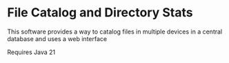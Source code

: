 # File Catalog and Directory Stats
This software provides a way to catalog files in multiple devices in a central database and uses a web interface

Requires Java 21
